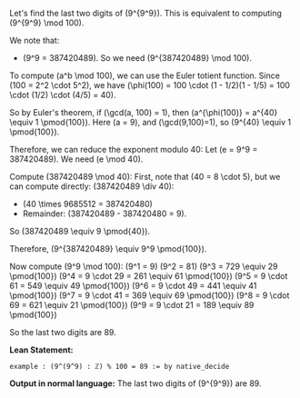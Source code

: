 Let's find the last two digits of \(9^{9^9}\). This is equivalent to computing \(9^{9^9} \mod 100\).

We note that:
- \(9^9 = 387420489\).
So we need \(9^{387420489} \mod 100\).

To compute \(a^b \mod 100\), we can use the Euler totient function. Since \(100 = 2^2 \cdot 5^2\), we have \(\phi(100) = 100 \cdot (1 - 1/2)(1 - 1/5) = 100 \cdot (1/2) \cdot (4/5) = 40\).

So by Euler's theorem, if \(\gcd(a, 100) = 1\), then \(a^{\phi(100)} = a^{40} \equiv 1 \pmod{100}\).
Here \(a = 9\), and \(\gcd(9,100)=1\), so \(9^{40} \equiv 1 \pmod{100}\).

Therefore, we can reduce the exponent modulo 40:
Let \(e = 9^9 = 387420489\).
We need \(e \mod 40\).

Compute \(387420489 \mod 40\):
First, note that \(40 = 8 \cdot 5\), but we can compute directly:
\(387420489 \div 40\):
- \(40 \times 9685512 = 387420480\)
- Remainder: \(387420489 - 387420480 = 9\).

So \(387420489 \equiv 9 \pmod{40}\).

Therefore,
\(9^{387420489} \equiv 9^9 \pmod{100}\).

Now compute \(9^9 \mod 100\):
\(9^1 = 9\)
\(9^2 = 81\)
\(9^3 = 729 \equiv 29 \pmod{100}\)
\(9^4 = 9 \cdot 29 = 261 \equiv 61 \pmod{100}\)
\(9^5 = 9 \cdot 61 = 549 \equiv 49 \pmod{100}\)
\(9^6 = 9 \cdot 49 = 441 \equiv 41 \pmod{100}\)
\(9^7 = 9 \cdot 41 = 369 \equiv 69 \pmod{100}\)
\(9^8 = 9 \cdot 69 = 621 \equiv 21 \pmod{100}\)
\(9^9 = 9 \cdot 21 = 189 \equiv 89 \pmod{100}\)

So the last two digits are 89.

**Lean Statement:**
```lean
example : (9^(9^9) : ℤ) % 100 = 89 := by native_decide
```

**Output in normal language:**
The last two digits of \(9^{9^9}\) are 89.